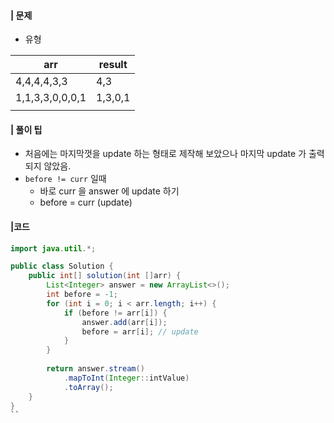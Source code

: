 #### | 문제 
- 유형 

| arr             | result  |
| --------------- | ------- |
| 4,4,4,4,3,3     | 4,3     |
| 1,1,3,3,0,0,0,1 | 1,3,0,1 |
|                 |         |

#### | 풀이 팁 

* 처음에는 마지막껏을 update 하는 형태로 제작해 보았으나 마지막 update 가 출력되지 않았음. 
* `before != curr` 일때 
	* 바로 curr 을 answer 에  update 하기
	* before = curr (update)


#### |코드 
```java
import java.util.*;

public class Solution {
    public int[] solution(int []arr) {
        List<Integer> answer = new ArrayList<>();
        int before = -1;
        for (int i = 0; i < arr.length; i++) {
            if (before != arr[i]) {
                answer.add(arr[i]);
                before = arr[i]; // update
            }
        }
                                        
        return answer.stream()
            .mapToInt(Integer::intValue)
            .toArray();
    }
}
``
```